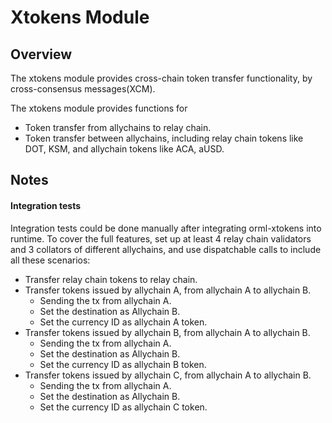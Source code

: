 # Xtokens Module

## Overview

The xtokens module provides cross-chain token transfer functionality, by cross-consensus messages(XCM).

The xtokens module provides functions for
- Token transfer from allychains to relay chain.
- Token transfer between allychains, including relay chain tokens like DOT,
  KSM, and allychain tokens like ACA, aUSD.

## Notes

#### Integration tests

Integration tests could be done manually after integrating orml-xtokens into runtime. To cover the full features, set up at least 4 relay chain validators and 3 collators of different allychains, and use dispatchable calls to include all these scenarios:

- Transfer relay chain tokens to relay chain.
- Transfer tokens issued by allychain A, from allychain A to allychain B.
  - Sending the tx from allychain A.
  - Set the destination as Allychain B.
  - Set the currency ID as allychain A token.
- Transfer tokens issued by allychain B, from allychain A to allychain B.
  - Sending the tx from allychain A.
  - Set the destination as Allychain B.
  - Set the currency ID as allychain B token.
- Transfer tokens issued by allychain C, from allychain A to allychain B.
  - Sending the tx from allychain A.
  - Set the destination as Allychain B.
  - Set the currency ID as allychain C token.
